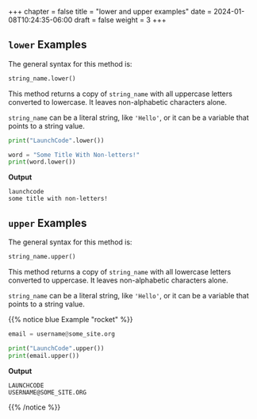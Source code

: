 +++
chapter = false
title = "lower and upper examples"
date = 2024-01-08T10:24:35-06:00
draft = false
weight = 3
+++

## ``lower`` Examples

The general syntax for this method is:

```python
string_name.lower()
```

This method returns a copy of `string_name` with all uppercase letters
converted to lowercase. It leaves non-alphabetic characters alone.

`string_name` can be a literal string, like `'Hello'`, or it can be a
variable that points to a string value.

```python
print("LaunchCode".lower())

word = "Some Title With Non-letters!"
print(word.lower())
```

**Output**

```console
launchcode
some title with non-letters!
```

## `upper` Examples

The general syntax for this method is:

```python
string_name.upper()
```

This method returns a copy of `string_name` with all lowercase letters
converted to uppercase. It leaves non-alphabetic characters alone.

`string_name` can be a literal string, like `'Hello'`, or it can be a
variable that points to a string value.

{{% notice blue Example "rocket" %}}
```python
email = username@some_site.org

print("LaunchCode".upper())
print(email.upper())
```

**Output**

```console
LAUNCHCODE
USERNAME@SOME_SITE.ORG
```
{{% /notice %}}